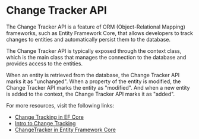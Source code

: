 # Change Tracker API

The Change Tracker API is a feature of ORM (Object-Relational Mapping) frameworks, such as Entity Framework Core, that allows developers to track changes to entities and automatically persist them to the database.

The Change Tracker API is typically exposed through the context class, which is the main class that manages the connection to the database and provides access to the entities.

When an entity is retrieved from the database, the Change Tracker API marks it as "unchanged". When a property of the entity is modified, the Change Tracker API marks the entity as "modified". And when a new entity is added to the context, the Change Tracker API marks it as "added".


For more resources, visit the following links:

- [Change Tracking in EF Core](https://learn.microsoft.com/en-us/ef/core/change-tracking/)
- [Intro to Change Tracking](https://www.oreilly.com/library/view/programming-entity-framework/9781449331825/ch05.html)
- [ChangeTracker in Entity Framework Core](https://www.entityframeworktutorial.net/efcore/changetracker-in-ef-core.aspxs)